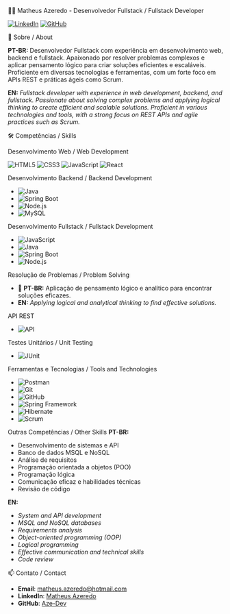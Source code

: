 👨‍💻 Matheus Azeredo - Desenvolvedor Fullstack / Fullstack Developer

[![LinkedIn](https://img.shields.io/badge/LinkedIn-blue?style=flat&logo=linkedin)](https://www.linkedin.com/in/matheus-azeredo-89bbb7279/)
[![GitHub](https://img.shields.io/badge/GitHub-black?style=flat&logo=github)](https://github.com/Aze-Dev/Aze-Dev/edit/main/README.md)

🌟 Sobre / About

**PT-BR:** Desenvolvedor Fullstack com experiência em desenvolvimento web, backend e fullstack. Apaixonado por resolver problemas complexos e aplicar pensamento lógico para criar soluções eficientes e escaláveis. Proficiente em diversas tecnologias e ferramentas, com um forte foco em APIs REST e práticas ágeis como Scrum.

**EN:** _Fullstack developer with experience in web development, backend, and fullstack. Passionate about solving complex problems and applying logical thinking to create efficient and scalable solutions. Proficient in various technologies and tools, with a strong focus on REST APIs and agile practices such as Scrum._

🛠️ Competências / Skills

Desenvolvimento Web / Web Development

![HTML5](https://img.shields.io/badge/HTML5-E34F26?style=flat&logo=html5&logoColor=white) ![CSS3](https://img.shields.io/badge/CSS3-1572B6?style=flat&logo=css3&logoColor=white) ![JavaScript](https://img.shields.io/badge/JavaScript-F7DF1E?style=flat&logo=javascript&logoColor=black) ![React](https://img.shields.io/badge/React-20232A?style=flat&logo=react&logoColor=61DAFB)

Desenvolvimento Backend / Backend Development
- ![Java](https://img.shields.io/badge/Java-007396?style=flat&logo=java&logoColor=white)
- ![Spring Boot](https://img.shields.io/badge/Spring%20Boot-6DB33F?style=flat&logo=spring-boot&logoColor=white)
- ![Node.js](https://img.shields.io/badge/Node.js-43853D?style=flat&logo=node-dot-js&logoColor=white)
- ![MySQL](https://img.shields.io/badge/MySQL-4479A1?style=flat&logo=mysql&logoColor=white)

Desenvolvimento Fullstack / Fullstack Development
- ![JavaScript](https://img.shields.io/badge/JavaScript-F7DF1E?style=flat&logo=javascript&logoColor=black)
- ![Java](https://img.shields.io/badge/Java-007396?style=flat&logo=java&logoColor=white)
- ![Spring Boot](https://img.shields.io/badge/Spring%20Boot-6DB33F?style=flat&logo=spring-boot&logoColor=white)
- ![Node.js](https://img.shields.io/badge/Node.js-43853D?style=flat&logo=node-dot-js&logoColor=white)

Resolução de Problemas / Problem Solving
- 🚀 **PT-BR:** Aplicação de pensamento lógico e analítico para encontrar soluções eficazes.
-   
  **EN:** _Applying logical and analytical thinking to find effective solutions._

API REST
- ![API](https://img.shields.io/badge/API-009688?style=flat&logo=api&logoColor=white)

Testes Unitários / Unit Testing
- ![JUnit](https://img.shields.io/badge/JUnit-25A162?style=flat&logo=junit5&logoColor=white)

Ferramentas e Tecnologias / Tools and Technologies
- ![Postman](https://img.shields.io/badge/Postman-FF6C37?style=flat&logo=postman&logoColor=white)
- ![Git](https://img.shields.io/badge/Git-F05032?style=flat&logo=git&logoColor=white)
- ![GitHub](https://img.shields.io/badge/GitHub-181717?style=flat&logo=github&logoColor=white)
- ![Spring Framework](https://img.shields.io/badge/Spring%20Framework-6DB33F?style=flat&logo=spring&logoColor=white)
- ![Hibernate](https://img.shields.io/badge/Hibernate-59666C?style=flat&logo=hibernate&logoColor=white)
- ![Scrum](https://img.shields.io/badge/Scrum-6DB33F?style=flat&logo=scrumalliance&logoColor=white)

Outras Competências / Other Skills
**PT-BR:**
- Desenvolvimento de sistemas e API
- Banco de dados MSQL e NoSQL
- Análise de requisitos
- Programação orientada a objetos (POO)
- Programação lógica
- Comunicação eficaz e habilidades técnicas
- Revisão de código

**EN:**
- _System and API development_
- _MSQL and NoSQL databases_
- _Requirements analysis_
- _Object-oriented programming (OOP)_
- _Logical programming_
- _Effective communication and technical skills_
- _Code review_

📫 Contato / Contact
- **Email**: matheus.azeredo@hotmail.com
- **LinkedIn**: [Matheus Azeredo](https://www.linkedin.com/in/matheus-azeredo-89bbb7279/)
- **GitHub**: [Aze-Dev](https://github.com/Aze-Dev/Aze-Dev/edit/main/README.md)
